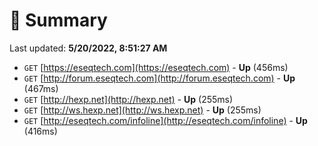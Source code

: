 # 📖 Summary
Last updated: **5/20/2022, 8:51:27 AM**

- `GET` [https://eseqtech.com](https://eseqtech.com) - **Up** (456ms)
- `GET` [http://forum.eseqtech.com](http://forum.eseqtech.com) - **Up** (467ms)
- `GET` [http://hexp.net](http://hexp.net) - **Up** (255ms)
- `GET` [http://ws.hexp.net](http://ws.hexp.net) - **Up** (255ms)
- `GET` [http://eseqtech.com/infoline](http://eseqtech.com/infoline) - **Up** (416ms)
